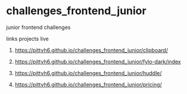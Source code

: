 # challenges_frontend_junior
junior frontend challenges


links projects live

1) https://pittyh6.github.io/challenges_frontend_junior/clipboard/

2) https://pittyh6.github.io/challenges_frontend_junior/fylo-dark/index

3) https://pittyh6.github.io/challenges_frontend_junior/huddle/

4) https://pittyh6.github.io/challenges_frontend_junior/pricing/
